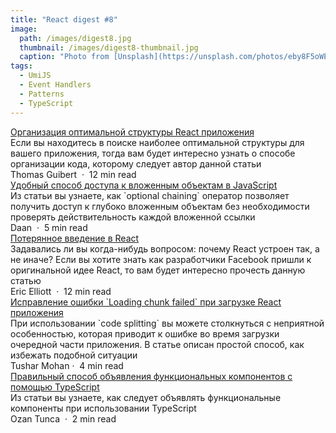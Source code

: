 ```yaml
---
title: "React digest #8"
image: 
  path: /images/digest8.jpg
  thumbnail: /images/digest8-thumbnail.jpg
  caption: "Photo from [Unsplash](https://unsplash.com/photos/eby8F5oWEw4)"
tags:
  - UmiJS
  - Event Handlers
  - Patterns
  - TypeScript
---
```


<div class="digest">
    <a href="https://medium.com/better-programming/how-you-should-structure-your-react-applications-e7dd32375a98">Организация оптимальной структуры React приложения</a>
    <div class="digest-desc">Если вы находитесь в поиске наиболее оптимальной структуры для вашего приложения, тогда вам будет интересно узнать о способе организации кода, которому следует автор данной статьи</div> 
    <div class="digest-time">Thomas Guibert &nbsp;&middot;&nbsp; 12 min read</div>
</div>

<div class="digest">
    <a href="https://levelup.gitconnected.com/this-trick-changed-the-way-i-access-nested-objects-in-javascript-bc8ead3a7015">Удобный способ доступа к вложенным объектам в JavaScript</a>
    <div class="digest-desc">Из статьи вы узнаете, как `optional chaining` оператор позволяет получить доступ к глубоко вложенным объектам без необходимости проверять действительность каждой вложенной ссылки</div> 
    <div class="digest-time">Daan &nbsp;&middot;&nbsp; 5 min read</div>
</div>

<div class="digest">
    <a href="https://medium.com/javascript-scene/the-missing-introduction-to-react-62837cb2fd76">Потерянное введение в React</a>
    <div class="digest-desc">Задавались ли вы когда-нибудь вопросом: почему React устроен так, а не иначе? Если вы хотите знать как разработчики Facebook пришли к оригинальной идее React, то вам будет интересно прочесть данную статью</div> 
    <div class="digest-time">Eric Elliott &nbsp;&middot;&nbsp; 12 min read</div>
</div>

<div class="digest">
    <a href="https://medium.com/@botfather/react-loading-chunk-failed-error-88d0bb75b406">Исправление ошибки `Loading chunk failed` при загрузке React приложения</a>
    <div class="digest-desc">При использовании `code splitting` вы можете столкнуться с неприятной особенностью, которая приводит к ошибке во время загрузки очередной части приложения. В статье описан простой способ, как избежать подобной ситуации</div> 
    <div class="digest-time">Tushar Mohan&nbsp;&middot;&nbsp; 4 min read</div>
</div>

<div class="digest">
    <a href="https://medium.com/better-programming/the-right-way-to-create-function-components-in-react-with-typescript-59dcf4076b92">Правильный способ объявления функциональных компонентов с помощью TypeScript</a>
    <div class="digest-desc">Из статьи вы узнаете, как следует объявлять функциональные компоненты при использовании TypeScript</div> 
    <div class="digest-time">Ozan Tunca &nbsp;&middot;&nbsp; 2 min read</div>
</div>